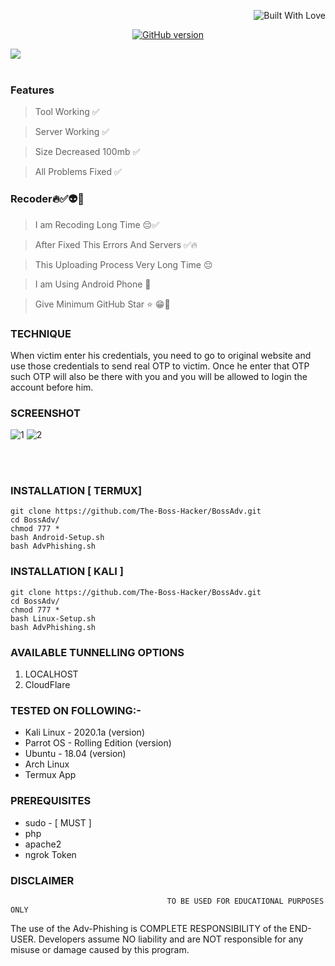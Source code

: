 <p align="right">
  <a><img title="Built With Love" src="https://forthebadge.com/images/badges/uses-html.svg" ></a>
 </p>
<p align="center">
<a href="https://github.com/Ignitetch/BossAdv/releases"><img title="GitHub version" src="https://img.shields.io/badge/version-1.0-greeb" ></a>  
</p>
<img src="https://user-images.githubusercontent.com/55870659/92557010-185f5e80-f220-11ea-8d70-6a5208433ea6.png"></a>


<br>
<br>

### Features
> Tool Working ✅

> Server Working ✅

> Size Decreased 100mb ✅

> All Problems Fixed ✅

### Recoder🔥✅👽🤗

> I am Recoding Long Time 😔✅

> After Fixed This Errors And Servers ✅🔥

> This Uploading Process Very Long Time 😔

> I am Using Android Phone 🤳

> Give Minimum GitHub Star ⭐ 😁🤭


### TECHNIQUE
When victim enter his credentials, you need to go to original website and use those credentials to send real OTP to victim. Once he enter that OTP such OTP will also be there with you and you will be allowed to login the account before him.


### SCREENSHOT 
![1](https://user-images.githubusercontent.com/55870659/92330976-02e00e00-f041-11ea-9c32-bc33d2971b06.png)
![2](https://user-images.githubusercontent.com/55870659/92331173-a8e04800-f042-11ea-8fd9-5aee83441280.png)

<br>
<br>





### INSTALLATION [ TERMUX]
```
git clone https://github.com/The-Boss-Hacker/BossAdv.git
cd BossAdv/
chmod 777 *
bash Android-Setup.sh
bash AdvPhishing.sh
```

### INSTALLATION [ KALI ]
```
git clone https://github.com/The-Boss-Hacker/BossAdv.git
cd BossAdv/
chmod 777 *
bash Linux-Setup.sh
bash AdvPhishing.sh
```
### AVAILABLE TUNNELLING OPTIONS
1. LOCALHOST
2. CloudFlare 
### TESTED ON FOLLOWING:-
* Kali Linux - 2020.1a (version)
* Parrot OS - Rolling Edition (version)
* Ubuntu - 18.04 (version)
* Arch Linux
* Termux App
### PREREQUISITES
* sudo - [ MUST ]
* php
* apache2
* ngrok Token


### DISCLAIMER
                                       TO BE USED FOR EDUCATIONAL PURPOSES ONLY

The use of the Adv-Phishing is COMPLETE RESPONSIBILITY of the END-USER. Developers assume NO liability and are NOT responsible for any misuse or damage caused by this program. 
